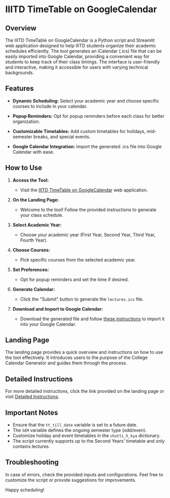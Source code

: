 # IIITD TimeTable on GoogleCalendar

## Overview

The IIITD TimeTable on GoogleCalendar is a Python script and Streamlit web application designed to help IIITD students organize their academic schedules efficiently. The tool generates an iCalendar (.ics) file that can be easily imported into Google Calendar, providing a convenient way for students to keep track of their class timings. The interface is user-friendly and interactive, making it accessible for users with varying technical backgrounds.

## Features

- **Dynamic Scheduling:** Select your academic year and choose specific courses to include in your calendar.
  
- **Popup Reminders:** Opt for popup reminders before each class for better organization.

- **Customizable Timetables:** Add custom timetables for holidays, mid-semester breaks, and special events.

- **Google Calendar Integration:** Import the generated .ics file into Google Calendar with ease.

## How to Use

1. **Access the Tool:**
   - Visit the [IIITD TimeTable on GoogleCalendar](https://timetable-on-calendar.streamlit.app/) web application.

2. **On the Landing Page:**
   - Welcome to the tool! Follow the provided instructions to generate your class schedule.

3. **Select Academic Year:**
   - Choose your academic year (First Year, Second Year, Third Year, Fourth Year).

4. **Choose Courses:**
   - Pick specific courses from the selected academic year.

5. **Set Preferences:**
   - Opt for popup reminders and set the time if desired.

6. **Generate Calendar:**
   - Click the "Submit" button to generate the `lectures.ics` file.

7. **Download and Import to Google Calendar:**
   - Download the generated file and follow [these instructions](https://support.google.com/calendar/answer/37118?hl=en&co=GENIE.Platform%3DDesktop) to import it into your Google Calendar.

## Landing Page

The landing page provides a quick overview and instructions on how to use the tool effectively. It introduces users to the purpose of the College Calendar Generator and guides them through the process.

## Detailed Instructions

For more detailed instructions, click the link provided on the landing page or visit [Detailed Instructions](#).

## Important Notes

- Ensure that the `tt_till_date` variable is set to a future date.
- The `SEM` variable defines the ongoing semester type (odd/even).
- Customize holiday and event timetables in the `chutti_h_kya` dictionary.
- The script currently supports up to the Second Years' timetable and only contains lectures.

## Troubleshooting

In case of errors, check the provided inputs and configurations. Feel free to customize the script or provide suggestions for improvements.

Happy scheduling!
